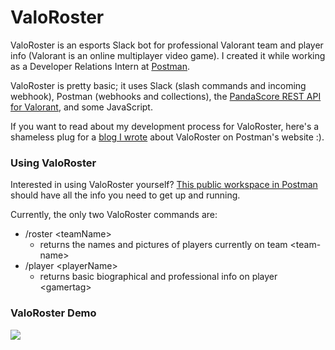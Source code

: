 # ValoRoster
ValoRoster is an esports Slack bot for professional Valorant team and player info (Valorant is an online multiplayer video game). I created it while working as a Developer Relations Intern at [Postman](https://www.postman.com/).

ValoRoster is pretty basic; it uses Slack (slash commands and incoming webhook), Postman (webhooks and collections), the [PandaScore REST API for Valorant](https://developers.pandascore.co/doc/index_valorant.htm), and some JavaScript.

If you want to read about my development process for ValoRoster, here's a shameless plug for a [blog I wrote](https://blog.postman.com/building-a-bot-for-busy-gamers/) about ValoRoster on Postman's website :).

### Using ValoRoster

Interested in using ValoRoster yourself? [This public workspace in Postman](https://www.postman.com/sayansoloPW/workspace/valoroster-slack-bot/overview) should have all the info you need to get up and running.

Currently, the only two ValoRoster commands are:
* /roster \<teamName\>
  * returns the names and pictures of players currently on team \<team-name\>
* /player \<playerName\>
  * returns basic biographical and professional info on player \<gamertag\>

### ValoRoster Demo
![](https://github.com/sayansisodiya/ValoRoster-Slack-Bot/blob/main/valorostergif.gif)
